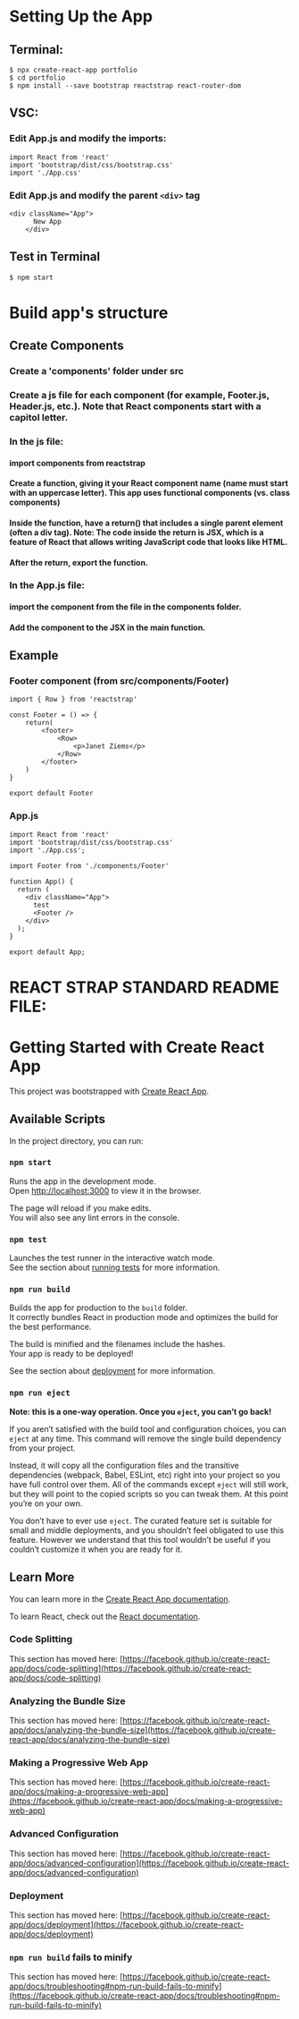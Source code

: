 # Setting Up the App
## Terminal:

```
$ npx create-react-app portfolio
$ cd portfolio
$ npm install --save bootstrap reactstrap react-router-dom
```

## VSC:
### Edit App.js and modify the imports:
```
import React from 'react'
import 'bootstrap/dist/css/bootstrap.css'
import './App.css'
```
### Edit App.js and modify the parent `<div>` tag 
```
<div className="App">
      New App
    </div>
```
## Test in Terminal
```
$ npm start
```

# Build app's structure
## Create Components
### Create a 'components' folder under src
### Create a js file for each component (for example, Footer.js, Header.js, etc.). Note that React components start with a capitol letter.
### In the js file:
#### import components from reactstrap
#### Create a function, giving it your React component name (name must start with an uppercase letter). This app uses functional components (vs. class components)
#### Inside the function, have a return() that includes a single parent element (often a div tag). Note:  The code inside the return is JSX, which is a feature of React that allows writing JavaScript code that looks like HTML.
#### After the return, export the function.
### In the App.js file:
#### import the component from the file in the components folder.
#### Add the component to the JSX in the main function.

## Example
### Footer component (from src/components/Footer)
```
import { Row } from 'reactstrap'

const Footer = () => {
    return(
        <footer>
            <Row>
                <p>Janet Ziems</p>
            </Row>
        </footer>
    )
}

export default Footer
```
### App.js
```
import React from 'react'
import 'bootstrap/dist/css/bootstrap.css'
import './App.css';

import Footer from './components/Footer'

function App() {
  return (
    <div className="App">
      test
      <Footer />
    </div>
  );
}

export default App;
```

# REACT STRAP STANDARD README FILE:




# Getting Started with Create React App

This project was bootstrapped with [Create React App](https://github.com/facebook/create-react-app).

## Available Scripts

In the project directory, you can run:

### `npm start`

Runs the app in the development mode.\
Open [http://localhost:3000](http://localhost:3000) to view it in the browser.

The page will reload if you make edits.\
You will also see any lint errors in the console.

### `npm test`

Launches the test runner in the interactive watch mode.\
See the section about [running tests](https://facebook.github.io/create-react-app/docs/running-tests) for more information.

### `npm run build`

Builds the app for production to the `build` folder.\
It correctly bundles React in production mode and optimizes the build for the best performance.

The build is minified and the filenames include the hashes.\
Your app is ready to be deployed!

See the section about [deployment](https://facebook.github.io/create-react-app/docs/deployment) for more information.

### `npm run eject`

**Note: this is a one-way operation. Once you `eject`, you can’t go back!**

If you aren’t satisfied with the build tool and configuration choices, you can `eject` at any time. This command will remove the single build dependency from your project.

Instead, it will copy all the configuration files and the transitive dependencies (webpack, Babel, ESLint, etc) right into your project so you have full control over them. All of the commands except `eject` will still work, but they will point to the copied scripts so you can tweak them. At this point you’re on your own.

You don’t have to ever use `eject`. The curated feature set is suitable for small and middle deployments, and you shouldn’t feel obligated to use this feature. However we understand that this tool wouldn’t be useful if you couldn’t customize it when you are ready for it.

## Learn More

You can learn more in the [Create React App documentation](https://facebook.github.io/create-react-app/docs/getting-started).

To learn React, check out the [React documentation](https://reactjs.org/).

### Code Splitting

This section has moved here: [https://facebook.github.io/create-react-app/docs/code-splitting](https://facebook.github.io/create-react-app/docs/code-splitting)

### Analyzing the Bundle Size

This section has moved here: [https://facebook.github.io/create-react-app/docs/analyzing-the-bundle-size](https://facebook.github.io/create-react-app/docs/analyzing-the-bundle-size)

### Making a Progressive Web App

This section has moved here: [https://facebook.github.io/create-react-app/docs/making-a-progressive-web-app](https://facebook.github.io/create-react-app/docs/making-a-progressive-web-app)

### Advanced Configuration

This section has moved here: [https://facebook.github.io/create-react-app/docs/advanced-configuration](https://facebook.github.io/create-react-app/docs/advanced-configuration)

### Deployment

This section has moved here: [https://facebook.github.io/create-react-app/docs/deployment](https://facebook.github.io/create-react-app/docs/deployment)

### `npm run build` fails to minify

This section has moved here: [https://facebook.github.io/create-react-app/docs/troubleshooting#npm-run-build-fails-to-minify](https://facebook.github.io/create-react-app/docs/troubleshooting#npm-run-build-fails-to-minify)
